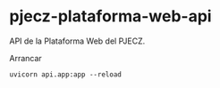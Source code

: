 # pjecz-plataforma-web-api

API de la Plataforma Web del PJECZ.

Arrancar

    uvicorn api.app:app --reload
